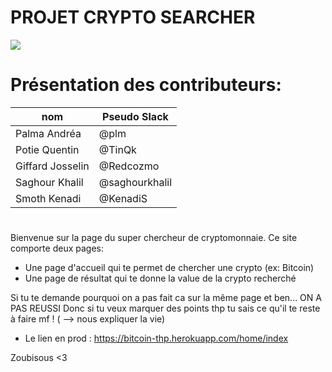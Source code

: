 # PROJET CRYPTO SEARCHER


<img src="https://upload.wikimedia.org/wikipedia/commons/6/62/Ruby_On_Rails_Logo.svg" align="center" />



# Présentation des contributeurs:
nom             | Pseudo Slack
 ------------   | -------------
Palma Andréa    | @plm
Potie Quentin   | @TinQk
Giffard Josselin| @Redcozmo
Saghour Khalil  | @saghourkhalil
Smoth Kenadi    | @KenadiS


#



Bienvenue sur la page du super chercheur de cryptomonnaie. Ce site comporte deux pages:


- Une page d'accueil qui te permet de chercher une crypto (ex: Bitcoin)
- Une page de résultat qui te donne la value de la crypto recherché

Si tu te demande pourquoi on a pas fait ca sur la même page et ben... ON A PAS REUSSI
Donc si tu veux marquer des points thp tu sais ce qu'il te reste à faire mf ! ( --> nous expliquer la vie)


* Le lien en prod :
https://bitcoin-thp.herokuapp.com/home/index


Zoubisous <3
